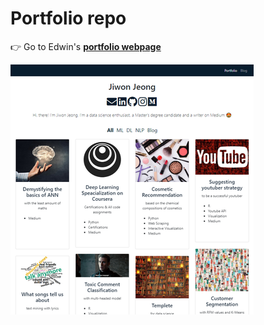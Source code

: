 # Portfolio repo

👉 Go to Edwin's **[portfolio webpage](https://jjone36.github.io/)**

![page](https://github.com/jjone36/jjone36.github.io/blob/master/page.png)
